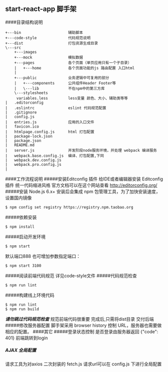 ## start-react-app 脚手架

####目录结构说明
```
+---bin                     辅助脚本
+---code-style              代码规范说明
+---dist                    打包资源生成目录
\---src
    +---images
    +---mock                模拟数据
    +---pages               各个页面（单页应用只有一个子目录）
    |   +---home            各个页面功能的js 路由配置 入口html
    |
    +---public              业务逻辑中可复用的部分
    |   +---components      公共组件Header Footer等
    |   \---lib             不在npm中的第三方库
    \---stylesheets
     variables.less         less变量 颜色、大小、辅助类等等
|   .editorconfig
|   .eslintrc               eslint 代码规范配置
|   .gitignore
|   config.js
|   entries.js              应用的入口文件
|   favicon.ico
|   htmlpage.config.js      html 打包配置
|   package-lock.json
|   package.json
|   README.md
|   server.js               开发阶段node服务环境，并处理 webpack 编译服务
|   webpack.base.config.js  编译、打包配置,下同
|   webpack.dev.config.js
|   webpack.pro.config.js
|
```
####工作流程说明
#####安装Editconfig 插件
给IDE或者编辑器安装 Editconfig 插件 统一代码缩进风格 官方文档可以在这个网站查看 http://editorconfig.org/
#####安装 Node.js 6.x+
安装后会集成 npm 包管理工具，为了加快安装速度，设置国内镜像
```
$ npm config set registry https://registry.npm.taobao.org
```
#####依赖安装
```
$ npm install
```
#####启动开发环境
```
$ npm start
```
默认端口888 也可增加参数指定端口：
```
$ npm start 3100
```
#####阅读前端代码规范
详见code-style文件
#####代码规范检查
```
$ npm run lint
```
#####构建线上环境代码

```
$ npm run lint
$ npm run build
```
***请勿跳过代码规范检查*** 规范前端代码很重要
完成后,只需将dist目录 交付后端
#####修改服务器配置
脚手架采用 browser history 控制 URL，服务器也需要做相应的配置。
####其它
#####登录状态控制
是否登录由服务器返回 {"code": 401} 前端跳转到login
##### AJAX 全局配置
请求工具为对axios 二次封装的 fetch.js 请求url可以在 config.js 下进行全局配置

